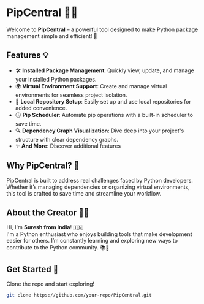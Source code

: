 # PipCentral 🐍🚀

Welcome to **PipCentral** – a powerful tool designed to make Python package management simple and efficient! 🌟  

## Features 💡  
- 🛠️ **Installed Package Management**: Quickly view, update, and manage your installed Python packages.  
- 🌍 **Virtual Environment Support**: Create and manage virtual environments for seamless project isolation.  
- 💾 **Local Repository Setup**: Easily set up and use local repositories for added convenience.  
- 🕒 **Pip Scheduler**: Automate pip operations with a built-in scheduler to save time.  
- 🔍 **Dependency Graph Visualization**: Dive deep into your project's structure with clear dependency graphs.
- ✨ **And More**: Discover additional features

## Why PipCentral? 🤔  
PipCentral is built to address real challenges faced by Python developers. Whether it’s managing dependencies or organizing virtual environments, this tool is crafted to save time and streamline your workflow.  

## About the Creator 👨‍💻  
Hi, I'm **Suresh from India**! 🇮🇳  
I'm a Python enthusiast who enjoys building tools that make development easier for others. I’m constantly learning and exploring new ways to contribute to the Python community. 📚🐍  

## Get Started 🚀  
Clone the repo and start exploring!  
```bash
git clone https://github.com/your-repo/PipCentral.git
